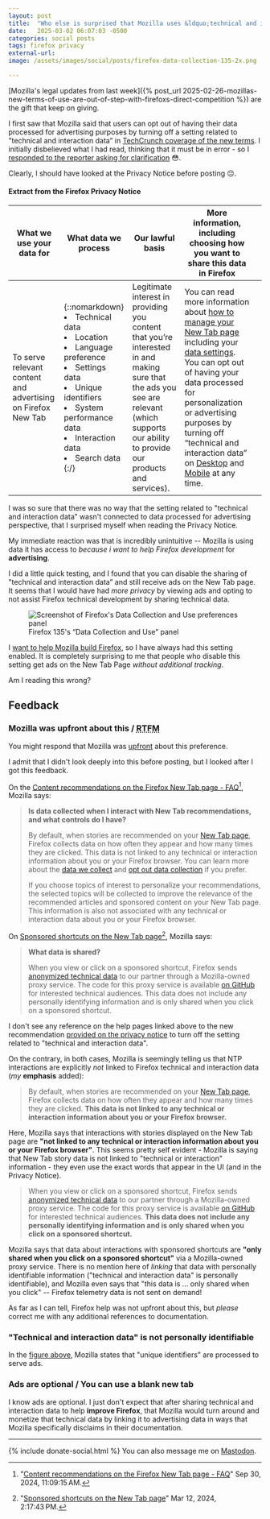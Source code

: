 ```yaml
---
layout: post
title:  "Who else is surprised that Mozilla uses &ldquo;technical and interaction data&rdquo; for advertising purposes on the New Tab Page?"
date:   2025-03-02 06:07:03 -0500
categories: social posts
tags: firefox privacy
external-url:
image: /assets/images/social/posts/firefox-data-collection-135-2x.png

---
```


[Mozilla's legal updates from last week]({% post_url 2025-02-26-mozillas-new-terms-of-use-are-out-of-step-with-firefoxs-direct-competition %}) are the gift that keep on giving.

I first saw that Mozilla said that users can opt out of having their data processed for advertising purposes by turning off a setting related to "technical and interaction data” in [TechCrunch coverage of the new terms](https://techcrunch.com/2025/02/28/mozilla-responds-to-backlash-over-new-terms-saying-its-not-using-peoples-data-for-ai/). I initially disbelieved what I had read, thinking that it must be in error - so I [responded to the reporter asking for clarification](https://mastodon.social/@yoasif/114082976581721155) 😳.

Clearly, I should have looked at the Privacy Notice before posting 😔. 

#### Extract from the Firefox Privacy Notice

| What we use your data for                                    | What data we process                                                                                                                                                                                                 | Our lawful basis                                                                                                                                                                              | More information, including choosing how you want to share this data in Firefox                                                                                                                                                                                                         |   |
|--------------------------------------------------------------|----------------------------------------------------------------------------------------------------------------------------------------------------------------------------------------------------------------------|-----------------------------------------------------------------------------------------------------------------------------------------------------------------------------------------------|-----------------------------------------------------------------------------------------------------------------------------------------------------------------------------------------------------------------------------------------------------------------------------------------|---|
| To serve relevant content and advertising on Firefox New Tab | {::nomarkdown}<li>Technical data</li><li>Location</li><li>Language preference</li><li>Settings data</li><li>Unique identifiers</li><li>System performance data</li><li>Interaction data</li><li>Search data</li>{:/} | Legitimate interest in providing you content that  you’re interested in and making sure that the ads you see are relevant  (which supports our ability to provide our products and services). | You can read more information about [how to manage your New Tab page](https://support.mozilla.org/kb/customize-your-new-tab-page) including your [data settings](https://support.mozilla.org/kb/sponsor-privacy). You can opt out of having your data processed for personalization or advertising purposes by turning off “technical and interaction data” on [Desktop](https://support.mozilla.org/kb/technical-and-interaction-data) and [Mobile](https://support.mozilla.org/kb/technical-and-interaction-data) at any time. |   |

I was so sure that there was no way that the setting related to "technical and interaction data” wasn't connected to data processed for advertising perspective, that I surprised myself when reading the Privacy Notice.

My immediate reaction was that is incredibly unintuitive -- Mozilla is using data it has access to *because i want to help Firefox development* for **advertising**. 

I did a little quick testing, and I found that you can disable the sharing of "technical and interaction data” and still receive ads on the New Tab page. It seems that I would have had *more privacy* by viewing ads and opting to not assist Firefox technical development by sharing technical data.

<p>
	<figure>
	<picture>
	  <img src="{{site.url}}/assets/images/social/posts/firefox-data-collection-135-2x.png" alt="Screenshot of Firefox's Data Collection and Use preferences panel" />
	  <figcaption>Firefox 135's &ldquo;Data Collection and Use&rdquo; panel</figcaption>
	</picture>
</figure>
</p>

I [want to help Mozilla build Firefox](https://bugzilla.mozilla.org/user_profile?user_id=347239), so I have always had this setting enabled. It is completely surprising to me that people who disable this setting get ads on the New Tab Page *without additional tracking*.

Am I reading this wrong?

## Feedback

### Mozilla was upfront about this / <abbr title="read the fucking manual">RTFM</abbr>

You might respond that Mozilla was [upfront](https://lemmy.dbzer0.com/comment/17032600) about this preference.

I admit that I didn't look deeply into this before posting, but I looked after I got this feedback.

On the [Content recommendations on the Firefox New Tab page - FAQ](https://support.mozilla.org/en-US/kb/new-tab#w_data-and-privacy)[^1], Mozilla says:

> **Is data collected when I interact with New Tab recommendations, and what controls do I have?**
>
>By default, when stories are recommended on your [New Tab page](https://support.mozilla.org/en-US/kb/about-new-tab-page), Firefox collects data on how often they appear and how many times they are clicked. This data is not linked to any technical or interaction information about you or your Firefox browser. You can learn more about the [data we collect](https://github.com/mozilla/activity-stream/blob/master/docs/v2-system-addon/data_events.md) and [opt out data collection](https://support.mozilla.org/en-US/kb/share-data-mozilla-help-improve-firefox) if you prefer.
>
>If you choose topics of interest to personalize your recommendations, the selected topics will be collected to improve the relevance of the recommended articles and sponsored content on your New Tab page. This information is also not associated with any technical or interaction data about you or your Firefox browser. 

On [Sponsored shortcuts on the New Tab page](https://support.mozilla.org/en-US/kb/sponsor-privacy#w_what-data-is-shared)[^2], Mozilla says:

> **What data is shared?**
>
> When you view or click on a sponsored shortcut, Firefox sends [anonymized technical data](https://www.mozilla.org/privacy/firefox/#recommend-relevant-content) to our partner through a Mozilla-owned proxy service. The code for this proxy service is available [on GitHub](https://github.com/mozilla/gcp-ingestion) for interested technical audiences. This data does not include any personally identifying information and is only shared when you click on a sponsored shortcut.

I don't see any reference on the help pages linked above to the new recommendation [provided on the privacy notice](https://www.mozilla.org/en-US/privacy/firefox/#notice:~:text=products%20and%20services%29.-,You%20can%20read%20more%20information%20about%20how%20to%20manage%20your%20New%20Tab%20page%20including%20your%20data%20settings.%20You%20can%20opt%20out%20of%20having%20your%20data%20processed%20for%20personalization%20or%20advertising%20purposes%20by%20turning%20off%20%E2%80%9Ctechnical%20and%20interaction%20data%E2%80%9D%20on%20Desktop%20and%20Mobile%20at%20any%20time.,-To%20provide%20Mozilla) to turn off the setting related to "technical and interaction data".

On the contrary, in both cases, Mozilla is seemingly telling us that NTP interactions are explicitly *not* linked to Firefox technical and interaction data (*my* **emphasis** added):

> By default, when stories are recommended on your [New Tab page](https://support.mozilla.org/en-US/kb/about-new-tab-page), Firefox collects data on how often they appear and how many times they are clicked. **This data is not linked to any technical or interaction information about you or your Firefox browser.**

Here, Mozilla says that interactions with stories displayed on the New Tab page are **"not linked to any technical or interaction information about you or your Firefox browser"**. This seems pretty self evident - Mozilla is saying that New Tab story data is not linked to "technical or interaction" information - they even use the exact words that appear in the UI (and in the Privacy Notice).

> When you view or click on a sponsored shortcut, Firefox sends [anonymized technical data](https://www.mozilla.org/privacy/firefox/#recommend-relevant-content) to our partner through a Mozilla-owned proxy service. The code for this proxy service is available [on GitHub](https://github.com/mozilla/gcp-ingestion) for interested technical audiences. **This data does not include any personally identifying information and is only shared when you click on a sponsored shortcut.**

Mozilla says that data about interactions with sponsored shortcuts are **"only shared when you click on a sponsored shortcut"** via a Mozilla-owned proxy service. There is no mention here of *linking* that data with personally identifiable information ("technical and interaction data" is personally identifiable), and Mozilla even says that "this data is ... only shared when you click" -- Firefox telemetry data is not sent on demand!

As far as I can tell, Firefox help was not upfront about this, but *please* correct me with any additional references to documentation.

### "Technical and interaction data" is not personally identifiable

In the [figure above](#extract-from-the-firefox-privacy-notice), Mozilla states that "unique identifiers" are processed to serve ads.

### Ads are optional / You can use a blank new tab

I know ads are optional. I just don't expect that after sharing technical and interaction data to help **improve Firefox**, that Mozilla would turn around and monetize that technical data by linking it to advertising data in ways that Mozilla specifically disclaims in their documentation.

[^1]: "[Content recommendations on the Firefox New Tab page - FAQ](https://support.mozilla.org/en-US/kb/new-tab/revision/285809)"  Sep 30, 2024, 11:09:15 AM.
[^2]: "[Sponsored shortcuts on the New Tab page](https://support.mozilla.org/en-US/kb/sponsor-privacy/revision/277826)"   Mar 12, 2024, 2:17:43 PM.

---

{% include donate-social.html %} You can also message me on [Mastodon](https://mastodon.social/@yoasif).
